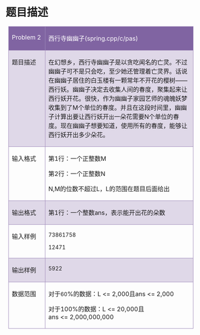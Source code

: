 # 题目描述


<p>
</p><table style="padding:0pt 5.4pt;border-collapse:collapse;">
<tbody>
<tr>
<td width="111" valign="top" style="background:#8064A2;border:1pt solid #9F8AB9;" colspan="2">
<p>
<span style="color:#FFFFFF;font-family:" calibri";font-size:16pt;font-weight:bold;"="">Problem 2</span><span style="color:#FFFFFF;font-size:16pt;font-weight:bold;"></span> 
</p>
</td>
<td width="552" valign="top" style="background:#8064A2;border:1pt solid #9F8AB9;">
<p>
<span style="color:#FFFFFF;font-family:" calibri";font-size:16pt;font-weight:bold;"="">西行寺幽幽子<span>(spring.cpp/c/pas)</span></span><span style="color:#FFFFFF;font-size:16pt;font-weight:bold;"></span> 
</p>
</td>
</tr>
<tr>
<td width="82" valign="top" style="background:#DFD8E8;border:1pt solid #9F8AB9;">
<p>
<span style="font-family:" calibri";font-size:10.5pt;font-weight:bold;"="">题目描述</span><span style="font-size:10.5pt;font-weight:bold;"></span> 
</p>
</td>
<td width="581" valign="top" style="background:#DFD8E8;border:1pt solid #9F8AB9;" colspan="2">
<p>
<span style="font-family:" calibri";font-size:10.5pt;"="">在幻想乡，西行寺幽幽子是以贪吃闻名的亡灵。不过幽幽子可不是只会吃，至少她还管理着亡灵界。话说在幽幽子居住的白玉楼有一颗常年不开花的樱树</span><span style="font-family:" calibri";font-size:10.5pt;"="">——</span><span style="font-family:" calibri";font-size:10.5pt;"="">西行妖。幽幽子决定去收集人间的春度，聚集起来让西行妖开花。很快，作为幽幽子家园艺师的魂魄妖梦收集到了</span><span style="font-family:" calibri";font-size:10.5pt;"="">M</span><span style="font-family:" calibri";font-size:10.5pt;"="">个单位的春度。并且在这段时间里，幽幽子计算出要让西行妖开</span><span style="font-size:10.5pt;">出</span><span style="font-family:" calibri";font-size:10.5pt;"="">一朵花需要</span><span style="font-family:" calibri";font-size:10.5pt;"="">N</span><span style="font-family:" calibri";font-size:10.5pt;"="">个单位的春度。现在幽幽子想要知道，使用所有的春度，能够让西行妖开出多少朵花。</span><span style="font-size:16pt;font-weight:bold;"></span> 
</p>
</td>
</tr>
<tr>
<td width="82" valign="top" style="border:1pt solid #9F8AB9;">
<p>
<span style="font-family:" calibri";font-size:10.5pt;font-weight:bold;"="">输入格式</span><span style="font-size:10.5pt;"></span> 
</p>
</td>
<td width="581" valign="top" style="border:1pt solid #9F8AB9;" colspan="2">
<p>
<span style="font-family:" calibri";font-size:10.5pt;"="">第</span><span style="font-family:" calibri";font-size:10.5pt;"="">1</span><span style="font-family:" calibri";font-size:10.5pt;"="">行：一个正整数</span><span style="font-family:" calibri";font-size:10.5pt;"="">M</span><span style="font-family:" calibri";font-size:10.5pt;"=""></span> 
</p>
<p>
<span style="font-family:" calibri";font-size:10.5pt;"="">第</span><span style="font-family:" calibri";font-size:10.5pt;"="">2</span><span style="font-family:" calibri";font-size:10.5pt;"="">行：一个正整数</span><span style="font-family:" calibri";font-size:10.5pt;"="">N</span><span style="font-family:" calibri";font-size:10.5pt;"=""></span> 
</p>
<p>
<span style="font-family:" calibri";font-size:10.5pt;"="">N,M</span><span style="font-family:" calibri";font-size:10.5pt;"="">的位数不超过</span><span style="font-family:" calibri";font-size:10.5pt;"="">L</span><span style="font-family:" calibri";font-size:10.5pt;"="">，</span><span style="font-family:" calibri";font-size:10.5pt;"="">L</span><span style="font-family:" calibri";font-size:10.5pt;"="">的范围在题目后面给出</span><span style="font-size:10.5pt;"></span> 
</p>
</td>
</tr>
<tr>
<td width="82" valign="top" style="background:#DFD8E8;border:1pt solid #9F8AB9;">
<p>
<span style="font-family:" calibri";font-size:10.5pt;font-weight:bold;"="">输出格式</span><span style="font-size:16pt;font-weight:bold;"></span> 
</p>
</td>
<td width="581" valign="top" style="background:#DFD8E8;border:1pt solid #9F8AB9;" colspan="2">
<p>
<span style="font-family:" calibri";font-size:10.5pt;"="">第</span><span style="font-family:" calibri";font-size:10.5pt;"="">1</span><span style="font-family:" calibri";font-size:10.5pt;"="">行：一个整数</span><span style="font-family:" calibri";font-size:10.5pt;"="">ans</span><span style="font-family:" calibri";font-size:10.5pt;"="">，表示能开出花的朵数</span><span style="font-size:10.5pt;"></span> 
</p>
</td>
</tr>
<tr>
<td width="82" valign="top" style="border:1pt solid #9F8AB9;">
<p>
<span style="font-family:" calibri";font-size:10.5pt;font-weight:bold;"="">输入样例</span><span style="font-size:10.5pt;font-weight:bold;"></span> 
</p>
</td>
<td width="581" valign="top" style="border:1pt solid #9F8AB9;" colspan="2">
<p>
<span style="font-size:10.5pt;">73861758</span><span style="font-size:10.5pt;"></span> 
</p>
<p>
<span style="font-size:10.5pt;">12471</span><span style="font-size:10.5pt;"></span> 
</p>
</td>
</tr>
<tr>
<td width="82" valign="top" style="background:#DFD8E8;border:1pt solid #9F8AB9;">
<p>
<span style="font-family:" calibri";font-size:10.5pt;font-weight:bold;"="">输出样例</span><span style="font-size:10.5pt;font-weight:bold;"></span> 
</p>
</td>
<td width="581" valign="top" style="background:#DFD8E8;border:1pt solid #9F8AB9;" colspan="2">
<p>
<span style="font-size:10.5pt;">5922</span><span style="font-size:10.5pt;"></span> 
</p>
</td>
</tr>
<tr>
<td width="82" valign="top" style="border:1pt solid #9F8AB9;">
<p>
<span style="font-family:" calibri";font-size:10.5pt;font-weight:bold;"="">数据范围</span><span style="font-size:16pt;font-weight:bold;"></span> 
</p>
</td>
<td width="581" valign="top" style="border:1pt solid #9F8AB9;" colspan="2">
<p>
<span style="font-family:" calibri";font-size:10.5pt;"="">对于</span><span style="font-size:10.5pt;">60</span><span style="font-family:" calibri";font-size:10.5pt;"="">%</span><span style="font-family:" calibri";font-size:10.5pt;"="">的数据：</span><span style="font-family:" calibri";font-size:10.5pt;"="">L &lt;= 2,000</span><span style="font-family:" calibri";font-size:10.5pt;"="">且</span><span style="font-family:" calibri";font-size:10.5pt;"="">ans &lt;= 2,000</span><span style="font-family:" calibri";font-size:10.5pt;"=""></span> 
</p>
<p>
<span style="font-family:" calibri";font-size:10.5pt;"="">对于</span><span style="font-family:" calibri";font-size:10.5pt;"="">100%</span><span style="font-family:" calibri";font-size:10.5pt;"="">的数据：</span><span style="font-family:" calibri";font-size:10.5pt;"="">L &lt;= 20,000</span><span style="font-family:" calibri";font-size:10.5pt;"="">且</span><span style="font-family:" calibri";font-size:10.5pt;"="">ans &lt;= 2,000,000,000</span><span style="font-size:10.5pt;"></span> 
</p>
</td>
</tr>
</tbody>
</table>
<span><span style="line-height:normal;"><img src="/upload/image/20160328/20160328183341_81602.jpg" alt=""/><br/>
</span></span> 
<p></p>
